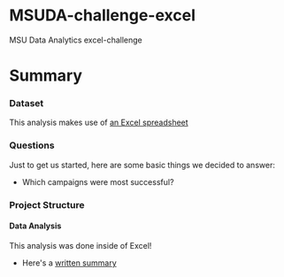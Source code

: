 # MSUDA-challenge-excel
MSU Data Analytics excel-challenge

# Summary
### Dataset
This analysis makes use of [an Excel spreadsheet](submission/CrowdfundingData.xlsx)
### Questions
Just to get us started, here are some basic things we decided to answer:
* Which campaigns were most successful?
### Project Structure
#### Data Analysis
This analysis was done inside of Excel!
* Here's a [written summary](submission/written-summary.pdf)
